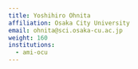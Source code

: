 ```yaml
---
title: Yoshihiro Ohnita
affiliation: Osaka City University
email: ohnita@sci.osaka-cu.ac.jp
weight: 160
institutions:
  - ami-ocu
---
```

